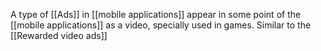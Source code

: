 A type of [[Ads]] in [[mobile applications]] appear in some point of the [[mobile applications]] as a video, specially used in games. Similar to the [[Rewarded video ads]]
